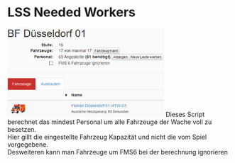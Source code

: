 <h1>LSS Needed Workers</h1>
<img height="200px" src="preview.bmp">
Dieses Script berechnet das mindest Personal um alle Fahrzeuge der Wache voll zu besetzen.<br>
Hier gillt die eingestellte Fahrzeug Kapazität und nicht die vom Spiel vorgegebene.<br>
Desweiteren kann man Fahrzeuge um FMS6 bei der berechnung ignorieren